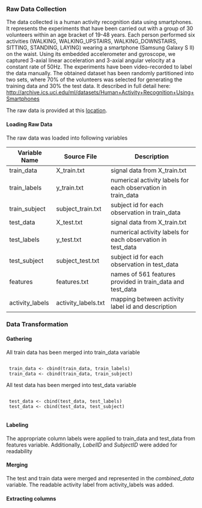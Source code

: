 ### Raw Data Collection
The data collected is a human activity recognition data using smartphones. It represents the experiments that have been carried out with a group of 30 volunteers within an age bracket of 19-48 years. Each person performed six activities (WALKING, WALKING_UPSTAIRS, WALKING_DOWNSTAIRS, SITTING, STANDING, LAYING) wearing a smartphone (Samsung Galaxy S II) on the waist. Using its embedded accelerometer and gyroscope, we captured 3-axial linear acceleration and 3-axial angular velocity at a constant rate of 50Hz. The experiments have been video-recorded to label the data manually. The obtained dataset has been randomly partitioned into two sets, where 70% of the volunteers was selected for generating the training data and 30% the test data. 
It described in full detail here: http://archive.ics.uci.edu/ml/datasets/Human+Activity+Recognition+Using+Smartphones

The raw data is provided at this
[location](https://d396qusza40orc.cloudfront.net/getdata%2Fprojectfiles%2FUCI%20HAR%20Dataset.zip). 


#### Loading Raw Data
The raw data was loaded into following variables

Variable Name   | Source File | Description 
------------    | ------------|------------
train_data      | X_train.txt |  signal data from X_train.txt
train_labels    | y_train.txt |  numerical activity labels for each observation in train_data
train_subject   | subject_train.txt |  subject id for each observation in train_data
test_data       | X_test.txt |  signal data from X_train.txt
test_labels     | y_test.txt |  numerical activity labels for each observation in test_data
test_subject    | subject_test.txt |  subject id for each observation in test_data
features        | features.txt |  names of 561 features provided in train_data and test_data 
activity_labels | activity_labels.txt |  mapping between activity label id  and description


### Data Transformation
#### Gathering 
All train data has been merged into train_data variable
<pre lang="R"><code>
 train_data <- cbind(train_data, train_labels)
 train_data <- cbind(train_data, train_subject)
</code></pre>

All test data has been merged into test_data variable
<pre lang="R"><code>
 test_data <- cbind(test_data, test_labels)
 test_data <- cbind(test_data, test_subject)
 </code></pre>
 
 
#### Labeling

The appropriate column labels were applied to train_data and test_data from features variable. Additionally, _LabelID_ and _SubjectID_ were added for readability

#### Merging
The test and train data were merged and represented in the _combined_data_ variable. The readable activity label from activity_labels was added.

#### Extracting columns 


